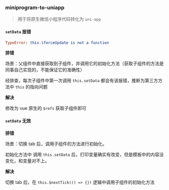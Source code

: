 ### miniprogram-to-uniapp

> 用于将原生微信小程序代码转化为 `uni-app`



#### `setData` 报错

```elm
TypeError: this.$forceUpdate is not a function
```

**排错**

场景：父组件中直接获取到子组件，并调用它的初始化方法（获取子组件的方法是同事自己实现的，不能保证它的准确性）

经排查，每次子组件中第一次调用 `this.setData` 都会有该报错，推断为第三方方法中 `this` 的指向问题

**解决**

修改为 vue 原生的 `$refs` 获取子组件即可



#### `setData` 无效

**排错**

场景：切换 tab 后，调用子组件的方法进行初始化。

初始化方法中 调用 `this.setData`  后，打印变量确实有改变，但是模板中的内容没变化，和变量对不上。

**解决**

切换 tab 后，在 `this.$nextTick(() => {})` 逻辑中调用子组件的初始化方法